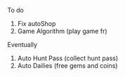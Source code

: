 To do
1. Fix autoShop
2. Game Algorithm (play game fr)

Eventually
1. Auto Hunt Pass (collect hunt pass)
2. Auto Dailies (free gems and coins)

